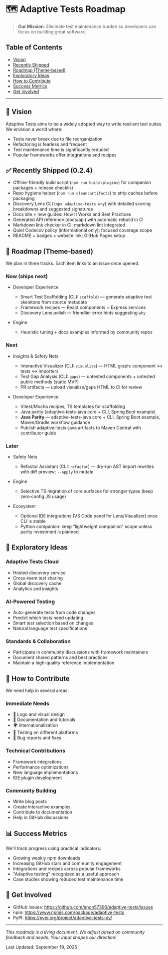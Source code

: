 # 🗺️ Adaptive Tests Roadmap

> **Our Mission**: Eliminate test maintenance burden so developers can focus on building great software.

## Table of Contents

- [Vision](#-vision)
- [Recently Shipped](#-recently-shipped-024)
- [Roadmap (Theme‑based)](#-roadmap-themebased)
- [Exploratory Ideas](#-exploratory-ideas)
- [How to Contribute](#-how-to-contribute)
- [Success Metrics](#-success-metrics)
- [Get Involved](#-get-involved)

---

## 🎯 Vision

Adaptive Tests aims to be a widely adopted way to write resilient test suites. We envision a world where:

- Tests never break due to file reorganization
- Refactoring is fearless and frequent
- Test maintenance time is significantly reduced
- Popular frameworks offer integrations and recipes

## ✅ Recently Shipped (0.2.4)

- Offline-friendly build script (`npm run build:plugins`) for companion packages + release checklist
- Repo hygiene helper (`npm run clean:artifacts`) to strip caches before packaging
- Discovery Lens CLI (`npx adaptive-tests why`) with detailed scoring breakdowns and suggested signatures
- Docs site + new guides: How It Works and Best Practices
- Generated API reference (docs/api) with automatic rebuild in CI
- Markdown link checker in CI; markdown lint integrated
- Quiet Codecov policy (informational only); focused coverage scope
- README + badges + website link; GitHub Pages setup

## 🧭 Roadmap (Theme‑based)

We plan in three tracks. Each item links to an issue once opened.

### Now (ships next)

- Developer Experience
  - Smart Test Scaffolding (CLI: `scaffold`) — generate adaptive test skeletons from source metadata
  - Framework recipes — React components + Express services
  - Discovery Lens polish — friendlier error hints suggesting `why`

- Engine
  - Heuristic tuning + docs examples informed by community repos

### Next

- Insights & Safety Nets
  - Interactive Visualizer (CLI: `visualize`) — HTML graph: component ↔ tests ↔ importers
  - Test Gap Analysis (CLI: `gaps`) — untested components + untested public methods (static MVP)
  - PR artifacts — upload visualize/gaps HTML to CI for review

- Developer Experience
  - Vitest/Mocha recipes; TS templates for scaffolding
  - Java parity (adaptive-tests-java core + CLI, Spring Boot example)
  - **Java Parity** — adaptive-tests-java core + CLI, Spring Boot example, Maven/Gradle workflow guidance
  - Publish adaptive-tests-java artifacts to Maven Central with contributor guide

### Later

- Safety Nets
  - Refactor Assistant (CLI: `refactor`) — dry‑run AST import rewrites with diff preview; `--apply` to mutate

- Engine
  - Selective TS migration of core surfaces for stronger types (keep zero‑config JS usage)

- Ecosystem
  - Optional IDE integrations (VS Code panel for Lens/Visualizer) once CLI is stable
  - Python companion: keep “lightweight companion” scope unless parity investment is planned

## 🔭 Exploratory Ideas

### Adaptive Tests Cloud

- Hosted discovery service
- Cross-team test sharing
- Global discovery cache
- Analytics and insights

### AI‑Powered Testing

- Auto-generate tests from code changes
- Predict which tests need updating
- Smart test selection based on changes
- Natural language test specifications

### Standards & Collaboration

- Participate in community discussions with framework maintainers
- Document shared patterns and best practices
- Maintain a high-quality reference implementation

## 🤝 How to Contribute

We need help in several areas:

### Immediate Needs

- 🎨 Logo and visual design
- 📝 Documentation and tutorials
- 🌍 Internationalization
- 🧪 Testing on different platforms
- 🐛 Bug reports and fixes

### Technical Contributions

- Framework integrations
- Performance optimizations
- New language implementations
- IDE plugin development

### Community Building

- Write blog posts
- Create interactive examples
- Contribute to documentation
- Help in GitHub discussions

## 📊 Success Metrics

We'll track progress using practical indicators:

- Growing weekly npm downloads
- Increasing GitHub stars and community engagement
- Integrations and recipes across popular frameworks
- "Adaptive testing" recognized as a useful approach
- Case studies showing reduced test maintenance time

## 💬 Get Involved

- GitHub Issues: <https://github.com/anon57396/adaptive-tests/issues>
- npm: <https://www.npmjs.com/package/adaptive-tests>
- PyPI: <https://pypi.org/project/adaptive-tests-py/>

---

*This roadmap is a living document. We adjust based on community feedback and needs. Your input shapes our direction!*

Last Updated: September 19, 2025
